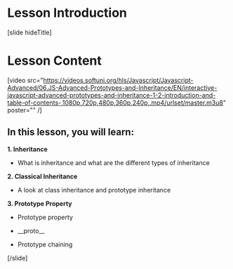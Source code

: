 # Lesson Introduction

[slide hideTitle]

# Lesson Content

[video src="https://videos.softuni.org/hls/Javascript/Javascript-Advanced/06.JS-Advanced-Prototypes-and-Inheritance/EN/interactive-javascript-advanced-prototypes-and-inheritance-1-2-introduction-and-table-of-contents-,1080p,720p,480p,360p,240p,.mp4/urlset/master.m3u8" poster="" /]

## In this lesson, you will learn:

**1. Inheritance**

-  What is inheritance and what are the different types of inheritance

**2. Classical Inheritance**

-  A look at class inheritance and prototype inheritance

**3. Prototype Property**

-  Prototype property

- \_\_proto\_\_

- Prototype chaining

[/slide]
